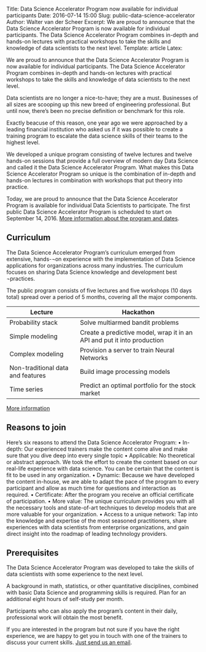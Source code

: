 Title: Data Science Accelerator Program now available for individual participants
Date: 2016-07-14 15:00
Slug: public-data-science-accelerator
Author: Walter van der Scheer
Excerpt: We are proud to announce that the Data Science Accelerator Program is now available for individual participants. The Data Science Accelerator Program combines in-depth and hands-on lectures with practical workshops to take the skills and knowledge of data scientists to the next level.
Template: article
Latex:

<span class="lead">We are proud to announce that the Data Science Accelerator Program is now available for individual participants. The Data Science Accelerator Program combines in-depth and hands-on lectures with practical workshops to take the skills and knowledge of data scientists to the next level.</span>

Data scientists are no longer a nice-to-have; they are a must. Businesses of all sizes are scooping up this new breed of engineering professional. But until now, there’s been no precise definition or benchmark for this role. 

Exactly beacuse of this reason, one year ago we were approached by a leading financial institution who asked us if it was possible to create a training program to escalate the data science skills of their teams to the highest level.

We developed a unique program consisting of twelve lectures and twelve hands-on sessions that provide a full overview of modern day Data Science and called it the Data Science Accelerator Program. What makes this Data Science Accelerator Program so unique is the combination of in-depth and hands-on lectures in combination with workshops that put theory into practice.

Today, we are proud to announce that the Data Science Accelerator Program is available for individual Data Scientists to participate. The first public Data Science Accelerator Program is scheduled to start on September 14, 2016. [More information about the program and dates](https://training.xebia.com/data-science/data-science-accelerator-program/ "Details of Data Science Accelerator Program").

## Curriculum
The Data Science Accelerator Program’s curriculum emerged from extensive, hands-¬on experience with the implementation of Data Science applications for organizations across many industries. The curriculum focuses on sharing Data Science knowledge and development best ¬practices. 

The public program consists of five lectures and five workshops (10 days total) spread over a period of 5 months, covering all the major components.


| Lecture           | Hackathon                          |
|-------------------|------------------------------------|
| Probability stack | Solve multiarmed bandit problems |
| Simple modeling   | Create a predictive model, wrap it in an API and put it into production |
| Complex modeling  | Provision a server to train Neural Networks |
| Non-traditional data and features | Build image processing models |
| Time series       | Predict an optimal portfolio for the stock market |

[More information](https://training.xebia.com/data-science/data-science-accelerator-program/ "Details of Data Science Accelerator Program")

## Reasons to join

Here’s six reasons to attend the Data Science Accelerator Program:
•	In-depth: Our experienced trainers make the content come alive and make sure that you dive deep into every single topic
•	Applicable: No theoretical or abstract approach. We took the effort to create the content based on our real-life experience with data science. You can be certain that the content is fit to be used in any organization. 
•	Dynamic: Because we have developed the content in-house, we are able to adapt the pace of the program to every participant and allow as much time for questions and interaction as required. 
•	Certificate: After the program you receive an official certificate of participation.
•	More value: The unique curriculum provides you with all the necessary tools and state-of-art techniques to develop models that are more valuable for your organization.
•	Access to a unique network: Tap into the knowledge and expertise of the most seasoned practitioners, share experiences with data scientists from enterprise organizations, and gain direct insight into the roadmap of leading technology providers.

## Prerequisites
The Data Science Accelerator Program was developed to take the skills of data scientists with some experience to the next level.

A background in math, statistics, or other quantitative disciplines, combined with basic Data Science and programming skills is required. Plan for an additional eight hours of self-study per month.

Participants who can also apply the program’s content in their daily, professional work will obtain the most benefit.

If you are interested in the program but not sure if you have the right experience, we are happy to get you in touch with one of the trainers to discuss your current skills. [Just send us an email](mailto:signal@godatadriven.com).



